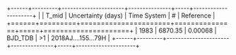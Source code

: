 +------+---------+----------------------+---------------+-----+---------------------+
|      |   T_mid |   Uncertainty (days) | Time System   | #   | Reference           |
+======+=========+======================+===============+=====+=====================+
| 1983 | 6870.35 |              0.00068 | BJD_TDB       | >1  | 2018AJ....155...79H |
+------+---------+----------------------+---------------+-----+---------------------+